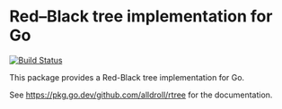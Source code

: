 # Red–Black tree implementation for Go

[![Build Status](https://travis-ci.com/alldroll/rbtree.svg?token=b8SvXw1UYevFJyi7Pxqp&branch=main)](https://travis-ci.com/alldroll/rbtree)

This package provides a Red-Black tree implementation for Go.

See https://pkg.go.dev/github.com/alldroll/rtree for the documentation.
